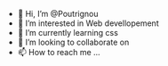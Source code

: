 - 👋 Hi, I’m @Poutrignou
- 👀 I’m interested in Web devellopement
- 🌱 I’m currently learning css
- 💞️ I’m looking to collaborate on 
- 📫 How to reach me ...

<!---
Poutrignou/Poutrignou is a ✨ very very new french beginner ✨ repository because its `README.md` (this file) appears on your GitHub profile.
You can click the Preview link to take a look at your changes.
--->
